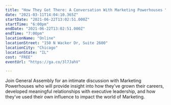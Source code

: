 ```yaml
---
title: "How They Got There: A Conversation With Marketing Powerhouses "
date: "2021-03-11T14:04:10.365Z"
startDate: "2021-06-22T13:02:51.000Z"
startTime: "6:00pm"
endDate: "2021-06-22T13:02:51.000Z"
endTime: "7:00pm"
locationName: "Online"
locationStreet: "150 N Wacker Dr, Suite 2600"
locationCity: "Chicago"
locationState: "IL"
cost: "FREE"
eventUrl: "https://ga.co/3l7JahV"

---
```


Join General Assembly for an intimate discussion with Marketing Powerhouses who will provide insight into how they’ve grown their careers, developed meaningful relationships with executive leadership, and how they’ve used their own influence to impact the world of Marketing.

